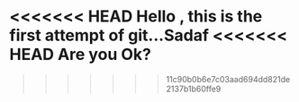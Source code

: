 <<<<<<< HEAD
Hello , this is the first attempt of git...Sadaf
<<<<<<< HEAD
Are you Ok?
=======
>>>>>>> 11c90b0b6e7c03aad694dd821de2137b1b60ffe9

